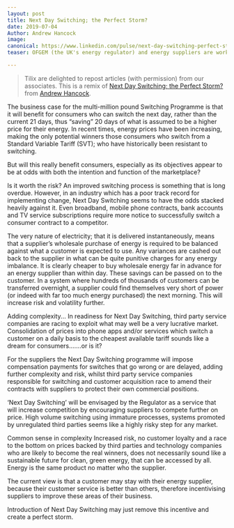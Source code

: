 ```yaml
---
layout: post
title: Next Day Switching; the Perfect Storm?
date: 2019-07-04
Author: Andrew Hancock
image:
canonical: https://www.linkedin.com/pulse/next-day-switching-perfect-storm-andrew-j-hancock/
teaser: OFGEM (the UK's energy regulator) and energy suppliers are working towards the faster and more reliable switching programme for consumers. It is due to be delivered in 2020.

---
```

> Tilix are delighted to repost articles (with permission) from our associates.  This is a remix of [Next Day Switching; the Perfect Storm?](https://www.linkedin.com/pulse/next-day-switching-perfect-storm-andrew-j-hancock/) from [Andrew Hancock](https://www.linkedin.com/in/andrewjhancock/).

The business case for the multi-million pound Switching Programme is that it will benefit for consumers who can switch the next day, rather than the current 21 days, thus “saving” 20 days of what is assumed to be a higher price for their energy. In recent times, energy prices have been increasing, making the only potential winners those consumers who switch from a Standard Variable Tariff (SVT); who have historically been resistant to switching.

But will this really benefit consumers, especially as its objectives appear to be at odds with both the intention and function of the marketplace?

Is it worth the risk?
An improved switching process is something that is long overdue. However, in an industry which has a poor track record for implementing change, Next Day Switching seems to have the odds stacked heavily against it. Even broadband, mobile phone contracts, bank accounts and TV service subscriptions require more notice to successfully switch a consumer contract to a competitor.

The very nature of electricity; that it is delivered instantaneously, means that a supplier’s wholesale purchase of energy is required to be balanced against what a customer is expected to use. Any variances are cashed out back to the supplier in what can be quite punitive charges for any energy imbalance. It is clearly cheaper to buy wholesale energy far in advance for an energy supplier than within day. These savings can be passed on to the customer. In a system where hundreds of thousands of customers can be transferred overnight, a supplier could find themselves very short of power (or indeed with far too much energy purchased) the next morning. This will increase risk and volatility further.

Adding complexity...
In readiness for Next Day Switching, third party service companies are racing to exploit what may well be a very lucrative market. Consolidation of prices into phone apps and/or services which switch a customer on a daily basis to the cheapest available tariff sounds like a dream for consumers…….or is it?

For the suppliers the Next Day Switching programme will impose compensation payments for switches that go wrong or are delayed, adding further complexity and risk, whilst third party service companies responsible for switching and customer acquisition race to amend their contracts with suppliers to protect their own commercial positions.

‘Next Day Switching’ will be envisaged by the Regulator as a service that will increase competition by encouraging suppliers to compete further on price. High volume switching using immature processes, systems promoted by unregulated third parties seems like a highly risky step for any market.

Common sense in complexity
Increased risk, no customer loyalty and a race to the bottom on prices backed by third parties and technology companies who are likely to become the real winners, does not necessarily sound like a sustainable future for clean, green energy, that can be accessed by all. Energy is the same product no matter who the supplier.

The current view is that a customer may stay with their energy supplier, because their customer service is better than others, therefore incentivising suppliers to improve these areas of their business.

Introduction of Next Day Switching may just remove this incentive and create a perfect storm.
